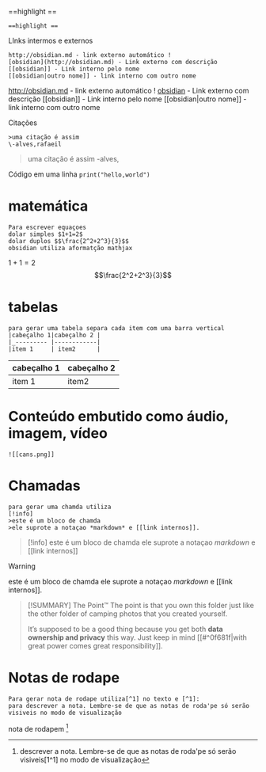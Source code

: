 ==highlight ==

```
==highlight ==
```

LInks intermos e externos

```
http://obsidian.md - link externo automático !
[obsidian](http://obsidian.md) - Link externo com descrição
[[obsidian]] - Link interno pelo nome
[[obsidian|outro nome]] - link interno com outro nome
```
http://obsidian.md - link externo automático !
[obsidian](http://obsidian.md) - Link externo com descrição
[[obsidian]] - Link interno pelo nome
[[obsidian|outro nome]] - link interno com outro nome


Citações

```
>uma citação é assim
\-alves,rafaeil

```
>uma citação é assim
\-alves, 

Código em uma linha
`print("hello,world")`
# matemática
```
Para escrever equaçoes
dolar simples $1+1=2$
dolar duplos $$\frac{2^2+2^3}{3}$$
obsidian utiliza aformatção mathjax
```
$1+1=2$
$$\frac{2^2+2^3}{3}$$

# tabelas

```
para gerar uma tabela separa cada item com uma barra vertical
|cabeçalho 1|cabeçalho 2 |
|_--------- |------------|
|item 1     | item2      |
```

|cabeçalho 1|cabeçalho 2 |
|-------------|------------|
|item 1     | item2      |

# Conteúdo embutido como áudio, imagem, vídeo

```
![[cans.png]]
```
# Chamadas

```
para gerar uma chamda utiliza
[!info]
>este é um bloco de chamda
>ele suprote a notaçao *markdown* e [[link internos]].

```

>[!info]
>este é um bloco de chamda
>ele suprote a notaçao *markdown* e [[link internos]]

>[!warning]
>este é um bloco de chamda
>ele suprote a notaçao *markdown* e [[link internos]].

> [!SUMMARY] The Point™
> The point is that you own this folder just like the other folder of camping photos that you created yourself.
> 
> It’s supposed to be a good thing because you get both **data ownership and privacy** this way. Just keep in mind [[#^0f681f|with great power comes great responsibility]].



# Notas de rodape

```
Para gerar nota de rodape utiliza[^1] no texto e [^1]:
para descrever a nota. Lembre-se de que as notas de roda'pe só serão visiveis no modo de visualização
```


nota de rodapem [^1]


[^1]: descrever a nota. Lembre-se de que as notas de roda'pe só serão visiveis[1^1] no modo de visualização




